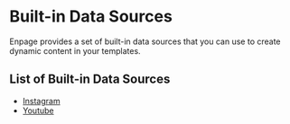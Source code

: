 # Built-in Data Sources

Enpage provides a set of built-in data sources that you can use to create dynamic content in your templates.

## List of Built-in Data Sources

- [Instagram](./instagram.md)
- [Youtube](./youtube.md)
